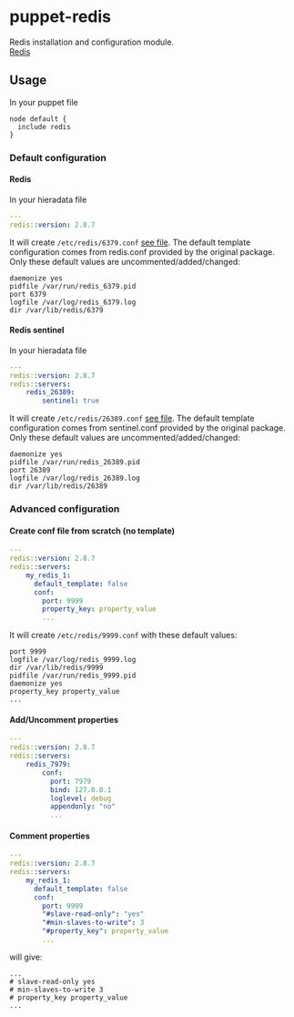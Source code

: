 puppet-redis
============

Redis installation and configuration module.<br />
[Redis](http://redis.io)<br />

## Usage

In your puppet file

```puppet
node default {
  include redis
}
```

### Default configuration

#### Redis

In your hieradata file

```yaml
---
redis::version: 2.8.7
```

It will create `/etc/redis/6379.conf` [see file](http://pastebin.com/xZaKysam).
The default template configuration comes from redis.conf provided by the original package.<br />
Only these default values are uncommented/added/changed:

```text
daemonize yes
pidfile /var/run/redis_6379.pid
port 6379
logfile /var/log/redis_6379.log
dir /var/lib/redis/6379
```

#### Redis sentinel

In your hieradata file

```yaml
---
redis::version: 2.8.7
redis::servers:
    redis_26389:
        sentinel: true
```

It will create `/etc/redis/26389.conf` [see file](http://pastebin.com/4Cje5NsJ).
The default template configuration comes from sentinel.conf provided by the original package.<br />
Only these default values are uncommented/added/changed:

```text
daemonize yes
pidfile /var/run/redis_26389.pid
port 26389
logfile /var/log/redis_26389.log
dir /var/lib/redis/26389
```

### Advanced configuration

#### Create conf file from scratch (no template)

```yaml
---
redis::version: 2.8.7
redis::servers:
    my_redis_1:
      default_template: false
      conf:
        port: 9999
        property_key: property_value
        ...
```

It will create `/etc/redis/9999.conf` with these default values:

```text
port 9999
logfile /var/log/redis_9999.log
dir /var/lib/redis/9999
pidfile /var/run/redis_9999.pid
daemonize yes
property_key property_value
...
```

#### Add/Uncomment properties

```yaml
---
redis::version: 2.8.7
redis::servers:
    redis_7979:
        conf:
          port: 7979
          bind: 127.0.0.1
          loglevel: debug
          appendonly: "no"
          ...
```

#### Comment properties

```yaml
---
redis::version: 2.8.7
redis::servers:
    my_redis_1:
      default_template: false
      conf:
        port: 9999
        "#slave-read-only": "yes"
        "#min-slaves-to-write": 3
        "#property_key": property_value
        ...
```

will give:

```text
...
# slave-read-only yes
# min-slaves-to-write 3
# property_key property_value
...
```






